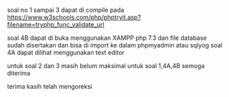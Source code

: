 soal no 1 sampai 3 dapat di compile pada https://www.w3schools.com/php/phptryit.asp?filename=tryphp_func_validate_url

soal 4B dapat di buka menggunakan XAMPP php 7.3 dan file database sudah disertakan dan bisa di import ke dalam phpmyadmin atau sqlyog
soal 4A dapat dilihat menggunakan text editor

untuk soal 2 dan 3 masih belum maksimal
untuk soal 1,4A,4B semoga diterima

terima kasih telah mengoreksi
